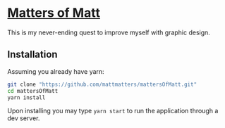 # [Matters of Matt](http://www.themattersofmatt.com/)

This is my never-ending quest to improve myself with graphic design.


## Installation

Assuming you already have yarn:

```sh
git clone "https://github.com/mattmatters/mattersOfMatt.git"
cd mattersOfMatt
yarn install
```

Upon installing you may type `yarn start` to run the application through a dev server.

